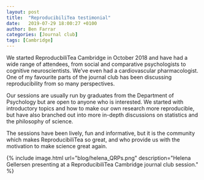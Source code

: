 ```yaml
---
layout: post
title:  "ReproducibiliTea testimonial"
date:   2019-07-29 18:00:27 +0100
author: Ben Farrar
categories: [Journal club]
tags: [Cambridge]
---
```


We started ReproducbiliTea Cambridge in October 2018 and have had a wide range of attendees, from social and comparative psychologists to cognitive neuroscientists. We’ve even had a cardiovascular pharmacologist. One of my favourite parts of the journal club has been discussing reproducibility from so many perspectives.
  
Our sessions are usually run by graduates from the Department of Psychology but are open to anyone who is interested. We started with introductory topics and how to make our own research more reproducible, but have also branched out into more in-depth discussions on statistics and the philosophy of science.
      
The sessions have been lively, fun and informative, but it is the community which makes ReproducibiliTea so great, and who provide us with the motivation to make science great again.  

{% include image.html url="blog/helena_QRPs.png" description="Helena Gellersen presenting at a ReproducibiliTea Cambridge journal club session." %}
